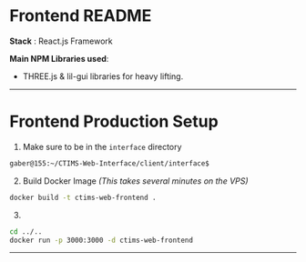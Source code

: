 # Frontend README
**Stack** : React.js Framework

**Main NPM Libraries used**:
- THREE.js & lil-gui libraries for heavy lifting.

---
# Frontend Production Setup


1. Make sure to be in the `interface` directory
```bash
gaber@155:~/CTIMS-Web-Interface/client/interface$
```

2. Build Docker Image *(This takes several minutes on the VPS)*

```bash
docker build -t ctims-web-frontend .
```

3. 


```bash
cd ../..
docker run -p 3000:3000 -d ctims-web-frontend
```




---